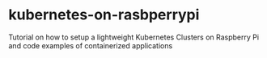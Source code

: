 # kubernetes-on-rasbperrypi
Tutorial on how to setup a lightweight Kubernetes Clusters on Raspberry Pi and code examples of containerized applications
